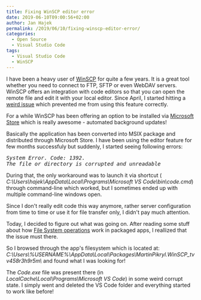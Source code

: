 ```yaml
---
title: Fixing WinSCP editor error
date: 2019-06-10T09:00:56+02:00
author: Jan Hajek
permalink: /2019/06/10/fixing-winscp-editor-error/
categories:
  - Open Source
  - Visual Studio Code
tags:
  - Visual Studio Code
  - WinSCP
---
```


<p>I have been a heavy user of <a href="https://winscp.net">WinSCP</a> for quite a few years. It is a great tool whether you need to connect to FTP, SFTP or even WebDAV servers. WinSCP offers an integration with code editors so that you can open the remote file and edit it with your local editor. Since April, I started hitting a <a href="https://winscp.net/forum/viewtopic.php?t=27695">weird issue</a> which prevented me from using this feature correctly.</p>

<!--more-->

<p>For a while WinSCP has been offering an option to be installed via <a href="https://www.microsoft.com/store/apps/9p0pq8b65n8x?cid=downloads">Microsoft Store</a> which is really awesome - automated background updates!</p>

<p>Basically the application has been converted into MSIX package and distributed through Microsoft Store. I have been using the editor feature for few months successfuly but suddenly, I started seeing following errors:</p>
<pre class="wp-block-preformatted"><em>System Error. Code: 1392. 
The file or directory is corrupted and unreadable</em>  </pre>
<p>During that, the only workaround was to launch it via shortcut ( <em>C:\Users\hajek\AppData\Local\Programs\Microsoft VS Code\bin\code.cmd</em>) through command-line which worked, but I sometimes ended up with multiple command-line windows open.</p>

<p>Since I don't really edit code this way anymore, rather server configuration from time to time or use it for file transfer only, I didn't pay much attention.</p>

<p>Today, I decided to figure out what was going on. After reading some stuff about how <a href="https://docs.microsoft.com/en-us/windows/msix/desktop/desktop-to-uwp-behind-the-scenes#file-system">File System operations</a> work in packaged apps,  I reallized that the issue must there.</p>

<p>So I browsed through the app's filesystem which is located at:  <em>C:\Users\%USERNAME%\AppData\Local\Packages\MartinPikryl.WinSCP_tvv458r3h9r5m\</em> and found what I was looking for!</p>

<p>The <em>Code.exe</em> file was present there (in <em>LocalCache\Local\Programs\Microsoft VS Code</em>) in some weird corrupt state. I simply went and deleted the VS Code folder and everything started to work like before!</p>

